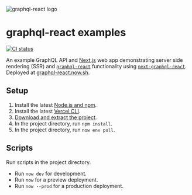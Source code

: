 ![graphql-react logo](https://cdn.jsdelivr.net/gh/jaydenseric/graphql-react@0.1.0/graphql-react-logo.svg)

# graphql-react examples

[![CI status](https://github.com/jaydenseric/graphql-react-examples/workflows/CI/badge.svg)](https://github.com/jaydenseric/graphql-react-examples/actions)

An example GraphQL API and [Next.js](https://nextjs.org) web app demonstrating server side rendering (SSR) and [`graphql-react`](https://github.com/jaydenseric/graphql-react) functionality using [`next-graphql-react`](https://github.com/jaydenseric/next-graphql-react). Deployed at [graphql-react.now.sh](https://graphql-react.now.sh).

## Setup

1.  Install the latest [Node.js and npm](https://npmjs.com/get-npm).
2.  Install the latest [Vercel CLI](https://vercel.com/download).
3.  [Download and extract the project](https://github.com/jaydenseric/graphql-react-examples/archive/master.zip).
4.  In the project directory, run `npm install`.
5.  In the project directory, run `now env pull`.

## Scripts

Run scripts in the project directory.

- Run `now dev` for development.
- Run `now` for a preview deployment.
- Run `now --prod` for a production deployment.
